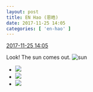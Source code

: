 ```yaml
---
layout: post
title: EN Hao (恩皓)
date: 2017-11-25 14:05
categories: [ 'en-hao' ]
---
```


<div class="weibo-info">
  <a href="https://weibo.com/6346318257/FwIrC7UOE">2017-11-25 14:05</a>
</div>

Look! The sun comes out. ![sun](https://img.t.sinajs.cn/t4/appstyle/expression/ext/normal/e5/sun.gif)

<!-- more -->

<ul class="weibo-pic-list-1">
  <li class="weibo-pic">
    <a href="https://wx3.sinaimg.cn/mw690/006VuvhTgy1fluaq1p5caj30xr190e81.jpg"><img src="//wx3.sinaimg.cn/thumb150/006VuvhTgy1fluaq1p5caj30xr190e81.jpg" /></a>
  </li>
  <li class="weibo-pic">
    <a href="https://wx2.sinaimg.cn/mw690/006VuvhTgy1fluaq8dzcnj31900xrb29.jpg"><img src="//wx2.sinaimg.cn/thumb150/006VuvhTgy1fluaq8dzcnj31900xrb29.jpg" /></a>
  </li>
  <li class="weibo-pic">
    <a href="https://wx2.sinaimg.cn/mw690/006VuvhTgy1fluaqepo1hj30xr190b29.jpg"><img src="//wx2.sinaimg.cn/thumb150/006VuvhTgy1fluaqepo1hj30xr190b29.jpg" /></a>
  </li>
</ul>

